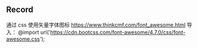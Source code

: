 ## Record

通过 css 使用矢量字体图标 https://www.thinkcmf.com/font_awesome.html
导入： @import url('https://cdn.bootcss.com/font-awesome/4.7.0/css/font-awesome.css');
